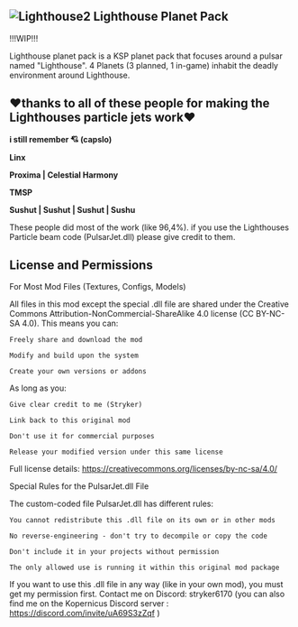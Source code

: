![Lighthouse2](https://github.com/user-attachments/assets/d98c4413-af42-4cb9-aac4-2d34747ba326)
Lighthouse Planet Pack
-
!!!WIP!!!

Lighthouse planet pack is a KSP planet pack that focuses around a pulsar named "Lighthouse". 4 Planets (3 planned, 1 in-game) inhabit the deadly environment around Lighthouse.


❤thanks to all of these people for making the Lighthouses particle jets work❤
-
**i still remember 💘 (capslo)**

**Linx**

**Proxima | Celestial Harmony**

**TMSP**

**Sushut | Sushut | Sushut | Sushu**

These people did most of the work (like 96,4%).
if you use the Lighthouses Particle beam code (PulsarJet.dll) please give credit to them.





License and Permissions
-
For Most Mod Files (Textures, Configs, Models)

All files in this mod except the special .dll file are shared under the Creative Commons Attribution-NonCommercial-ShareAlike 4.0 license (CC BY-NC-SA 4.0). This means you can:

    Freely share and download the mod

    Modify and build upon the system
    
    Create your own versions or addons

As long as you:

    Give clear credit to me (Stryker)

    Link back to this original mod

    Don't use it for commercial purposes

    Release your modified version under this same license

Full license details: https://creativecommons.org/licenses/by-nc-sa/4.0/



Special Rules for the PulsarJet.dll File

The custom-coded file PulsarJet.dll has different rules:

    You cannot redistribute this .dll file on its own or in other mods

    No reverse-engineering - don't try to decompile or copy the code

    Don't include it in your projects without permission

    The only allowed use is running it within this original mod package

If you want to use this .dll file in any way (like in your own mod), you must get my permission first. Contact me on Discord: stryker6170   (you can also find me on the Kopernicus Discord server : https://discord.com/invite/uA69S3zZqf )
